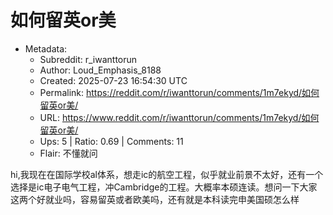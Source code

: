 # 如何留英or美

- Metadata:
  - Subreddit: r_iwanttorun
  - Author: Loud_Emphasis_8188
  - Created: 2025-07-23 16:54:30 UTC
  - Permalink: https://reddit.com/r/iwanttorun/comments/1m7ekyd/如何留英or美/
  - URL: https://www.reddit.com/r/iwanttorun/comments/1m7ekyd/如何留英or美/
  - Ups: 5 | Ratio: 0.69 | Comments: 11
  - Flair: 不懂就问


hi,我现在在国际学校al体系，想走ic的航空工程，似乎就业前景不太好，还有一个选择是ic电子电气工程，冲Cambridge的工程。大概率本硕连读。想问一下大家这两个好就业吗，容易留英或者欧美吗，还有就是本科读完申美国硕怎么样

